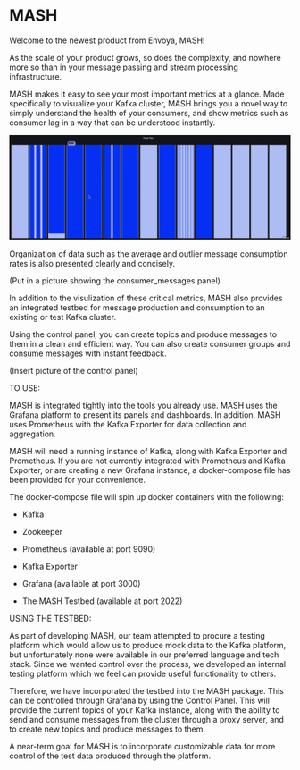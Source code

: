 # MASH

Welcome to the newest product from Envoya, MASH!

As the scale of your product grows, so does the complexity, and nowhere more so than in your message passing and stream processing infrastructure.

MASH makes it easy to see your most important metrics at a glance. Made specifically to visualize your Kafka cluster, MASH brings you a novel way to simply understand the health of your consumers, and show metrics such as consumer lag in a way that can be understood instantly.

![Consumer Lag Panel](assets/consumerLag.gif)

Organization of data such as the average and outlier message consumption rates is also presented clearly and concisely.

(Put in a picture showing the consumer_messages panel)

In addition to the visulization of these critical metrics, MASH also provides an integrated testbed for message production and consumption to an existing or test Kafka cluster.

Using the control panel, you can create topics and produce messages to them in a clean and efficient way. You can also create consumer groups and consume messages with instant feedback.

(Insert picture of the control panel)

TO USE:

MASH is integrated tightly into the tools you already use. MASH uses the Grafana platform to present its panels and dashboards. In addition, MASH uses Prometheus with the Kafka Exporter for data collection and aggregation.

MASH will need a running instance of Kafka, along with Kafka Exporter and Prometheus. If you are not currently integrated with Prometheus and Kafka Exporter, or are creating a new Grafana instance, a docker-compose file has been provided for your convenience.

The docker-compose file will spin up docker containers with the following:

- Kafka

- Zookeeper

- Prometheus (available at port 9090)

- Kafka Exporter

- Grafana (available at port 3000)

- The MASH Testbed (available at port 2022)

USING THE TESTBED:

As part of developing MASH, our team attempted to procure a testing platform which would allow us to produce mock data to the Kafka platform, but unfortunately none were available in our preferred language and tech stack. Since we wanted control over the process, we developed an internal testing platform which we feel can provide useful functionality to others.

Therefore, we have incorporated the testbed into the MASH package. This can be controlled through Grafana by using the Control Panel. This will provide the current topics of your Kafka instance, along with the ability to send and consume messages from the cluster through a proxy server, and to create new topics and produce messages to them.

A near-term goal for MASH is to incorporate customizable data for more control of the test data produced through the platform.
